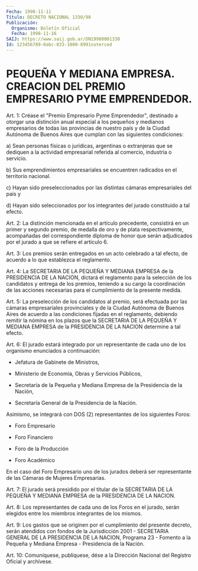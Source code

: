 ```yaml
---
Fecha: 1998-11-11
Título: DECRETO NACIONAL 1330/98
Publicación:
  Organismo: Boletín Oficial
  Fecha: 1998-11-16
SAIJ: https://www.saij.gob.ar/DN19980001330
Id: 123456789-0abc-033-1000-8991soterced
---
```

# PEQUEÑA Y MEDIANA EMPRESA. CREACION DEL PREMIO EMPRESARIO PYME EMPRENDEDOR.

<a id="1"></a>
Art. 1:  Créase  el  "Premio  Empresario  Pyme Emprendedor", destinado a otorgar una distinción anual especial  a los pequeños y medianos empresarios de todas las provincias de nuestro  país  y de la  Ciudad  Autónoma de Buenos Aires que cumplan con las siguientes condiciones:

a) Sean personas  físicas o jurídicas, argentinas o extranjeras que se  dediquen  a  la actividad  empresarial  referida  al  comercio, industria o servicio.

b) Sus emprendimientos  empresariales se encuentren radicados en el territorio nacional.

c) Hayan sido preseleccionados por las distintas cámaras empresariales del país y

d)  Hayan  sido  seleccionados   por  los  integrantes  del  jurado constituido a tal efecto.

<a id="2"></a>
Art.  2: La distinción mencionada  en  el  artículo  precedente, consistirá  en  un  primer y segundo premio, de medalla de oro y de plata respectivamente,  acompañadas  del correspondiente diploma de honor  que serán adjudicados por el jurado  a  que  se  refiere  el artículo 6.

<a id="3"></a>
Art. 3: Los  premios  serán entregados en un acto celebrado a tal efecto, de acuerdo a lo que establezca el reglamento.

<a id="4"></a>
Art. 4: La SECRETARIA DE  LA  PEQUEÑA  Y  MEDIANA  EMPRESA de  la PRESIDENCIA  DE  LA NACION, dictará el reglamento para la selección de los candidatos  y entrega de los premios, teniendo a su cargo la coordinación de las  acciones necesarias para el cumplimiento de la presente medida.

<a id="5"></a>
Art.  5:  La preselección  de  los  candidatos  al  premio,  será efectuada por las cámaras empresariales provinciales y de la Ciudad Autónoma de Buenos Aires de acuerdo a las condiciones fijadas en el reglamento, debiendo  remitir  la  nómina  en  los  plazos  que  la SECRETARIA  DE LA PEQUEÑA Y MEDIANA EMPRESA de la PRESIDENCIA DE LA NACION determine a tal efecto.

<a id="6"></a>
Art. 6: El jurado  estará  integrado  por un representante de cada uno de los organismo enunciados a continuación:

- Jefatura de Gabinete de Ministros,

-  Ministerio  de  Economía,    Obras  y  Servicios  Públicos,

- Secretaría de la Pequeña y Mediana Empresa  de  la Presidencia de la Nación,

- Secretaría General de la Presidencia de la Nación.

Asimismo, se integrará con DOS (2) representantes de los siguientes Foros:

- Foro Empresario

- Foro Financiero

- Foro de la Producción

- Foro Académico

En  el  caso  del  Foro  Empresario  uno de los jurados deberá  ser representante de las Cámaras de Mujeres Empresarias.

<a id="7"></a>
Art. 7: El jurado será presidido por  el  titular de la SECRETARIA DE  LA  PEQUEÑA Y MEDIANA EMPRESA de la PRESIDENCIA  DE  LA  NACION.

<a id="8"></a>
Art. 8:  Los representantes de cada uno de los Foros en el jurado, serán elegidos  entre  los  miembros  integrantes  de  los mismos.

<a id="9"></a>
Art.  9: Los  gastos  que  se  originen por el cumplimiento  del presente decreto, serán atendidos con  fondos  de  la  Jurisdicción 2001 - SECRETARIA GENERAL DE LA PRESIDENCIA DE LA NACION,  Programa 23  -  Fomento  a la Pequeña y Mediana Empresa - Presidencia de  la Nación.

<a id="10"></a>
Art. 10: Comuníquese, publíquese, dése a la Dirección Nacional del Registro Oficial y archívese.